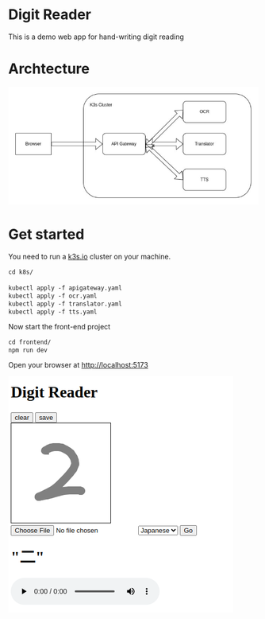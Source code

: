 # Digit Reader

This is a demo web app for hand-writing digit reading

# Archtecture

![arch](frontend/static/arch.jpg)

# Get started

You need to run a [k3s.io](https://k3s.io) cluster on your machine.

```
cd k8s/

kubectl apply -f apigateway.yaml
kubectl apply -f ocr.yaml
kubectl apply -f translator.yaml
kubectl apply -f tts.yaml
```

Now start the front-end project
```
cd frontend/
npm run dev
```

Open your browser at [http://localhost:5173](http://localhost:5173)

![preview](frontend/static/preview.png)